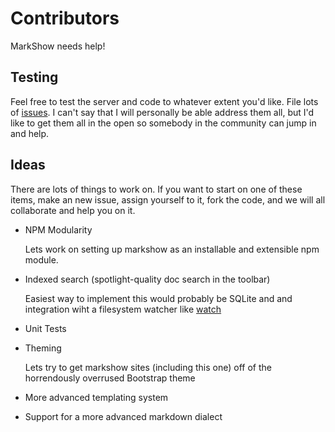 # Contributors

MarkShow needs help!

## Testing

Feel free to test the server and code to whatever extent you'd like. File lots of [issues](https://github.com/ericvicenti/markshow/issues). I can't say that I will personally be able address them all, but I'd like to get them all in the open so somebody in the community can jump in and help.

## Ideas

There are lots of things to work on. If you want to start on one of these items, make an new issue, assign yourself to it, fork the code, and we will all collaborate and help you on it.

* NPM Modularity

  Lets work on setting up markshow as an installable and extensible npm module.

* Indexed search (spotlight-quality doc search in the toolbar)
  
  Easiest way to implement this would probably be SQLite and and integration wiht a filesystem watcher like [watch](https://github.com/mikeal/watch)

* Unit Tests

* Theming

  Lets try to get markshow sites (including this one) off of the horrendously overrused Bootstrap theme

* More advanced templating system

* Support for a more advanced markdown dialect